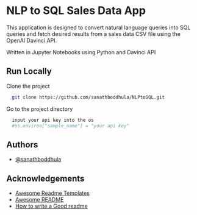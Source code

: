 
# NLP to SQL Sales Data App

This application is designed to convert natural language queries into SQL queries and fetch desired results from a sales data CSV file using the OpenAI Davinci API.

Written in Jupyter Notebooks using Python and Davinci API

## Run Locally

Clone the project

```bash
  git clone https://github.com/sanathboddhula/NLPtoSQL.git
```

Go to the project directory

```bash
  input your api key into the os 
  #os.environ["sample_name"] = "your api key"
```



## Authors

- [@sanathboddhula](https://github.com/sanathboddhula)


## Acknowledgements

 - [Awesome Readme Templates](https://awesomeopensource.com/project/elangosundar/awesome-README-templates)
 - [Awesome README](https://github.com/matiassingers/awesome-readme)
 - [How to write a Good readme](https://bulldogjob.com/news/449-how-to-write-a-good-readme-for-your-github-project)

